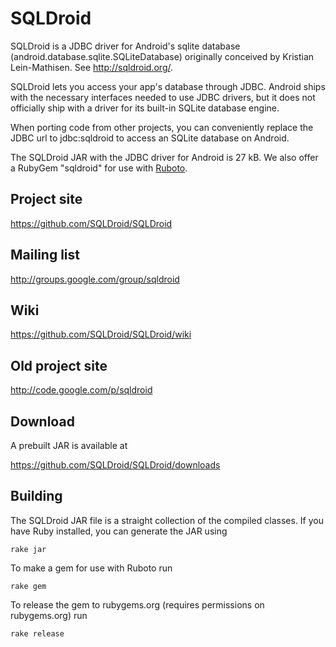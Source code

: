 # SQLDroid

SQLDroid is a JDBC driver for Android's sqlite database (android.database.sqlite.SQLiteDatabase) originally conceived by Kristian Lein-Mathisen. See http://sqldroid.org/.

SQLDroid lets you access your app's database through JDBC. Android ships with the necessary interfaces needed to use JDBC drivers, but it does not officially ship with a driver for its built-in SQLite database engine.

When porting code from other projects, you can conveniently replace the JDBC url to jdbc:sqldroid to access an SQLite database on Android.

The SQLDroid JAR with the JDBC driver for Android is 27 kB.  We also offer a RubyGem "sqldroid" for use with [Ruboto](http://ruboto.org/).

## Project site

https://github.com/SQLDroid/SQLDroid

## Mailing list

http://groups.google.com/group/sqldroid

## Wiki

https://github.com/SQLDroid/SQLDroid/wiki

## Old project site

http://code.google.com/p/sqldroid

## Download

A prebuilt JAR is available at

https://github.com/SQLDroid/SQLDroid/downloads

## Building

The SQLDroid JAR file is a straight collection of the compiled classes.  If you have Ruby installed, you can generate the JAR using

```rake jar```

To make a gem for use with Ruboto run

```rake gem```

To release the gem to rubygems.org (requires permissions on rubygems.org) run

```rake release```
